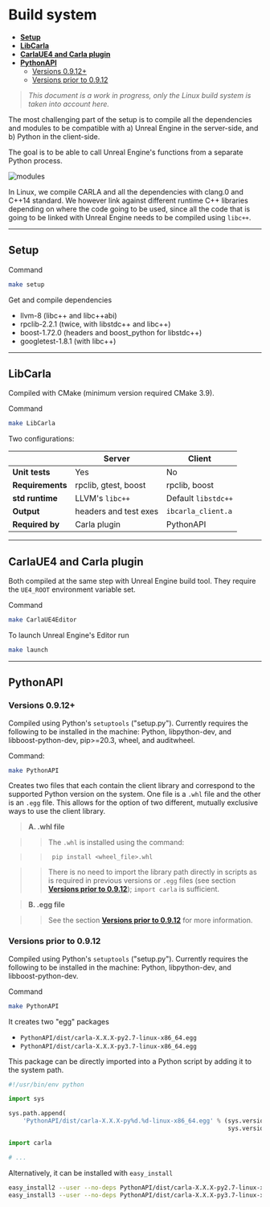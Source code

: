 # Build system

* [__Setup__](#setup)  
* [__LibCarla__](#libcarla)  
* [__CarlaUE4 and Carla plugin__](#carlaue4-and-carla-plugin)  
* [__PythonAPI__](#pythonapi)
    - [Versions 0.9.12+](#versions-0912)
    - [Versions prior to 0.9.12](#versions-prior-to-0912)

> _This document is a work in progress, only the Linux build system is taken into account here._

The most challenging part of the setup is to compile all the dependencies and modules to be compatible with a) Unreal Engine in the server-side, and b) Python in the client-side.

The goal is to be able to call Unreal Engine's functions from a separate Python process.

![modules](img/build_modules.jpg)

In Linux, we compile CARLA and all the dependencies with clang.0 and C++14 standard. We however link against different runtime C++ libraries depending on where the code going to be used, since all the code that is going to be linked with Unreal Engine needs to be compiled using `libc++`.

---
## Setup

Command

```sh
make setup
```

Get and compile dependencies

  * llvm-8 (libc++ and libc++abi)
  * rpclib-2.2.1 (twice, with libstdc++ and libc++)
  * boost-1.72.0 (headers and boost_python for libstdc++)
  * googletest-1.8.1 (with libc++)

---
## LibCarla

Compiled with CMake (minimum version required CMake 3.9).

Command

```sh
make LibCarla
```

Two configurations:


|  | Server | Client |
| ---------- | ---------- | ---------- |
| **Unit tests**        | Yes                   | No                    |
| **Requirements**      | rpclib, gtest, boost  | rpclib, boost         |
| **std runtime**       | LLVM's `libc++`       | Default `libstdc++`   |
| **Output**            | headers and test exes | `ibcarla_client.a`    |
| **Required by**       | Carla plugin          | PythonAPI             |



---
## CarlaUE4 and Carla plugin

Both compiled at the same step with Unreal Engine build tool. They require the `UE4_ROOT` environment variable set.

Command

```sh
make CarlaUE4Editor
```

To launch Unreal Engine's Editor run

```sh
make launch
```

---
## PythonAPI
### Versions 0.9.12+

Compiled using Python's `setuptools` ("setup.py"). Currently requires the following to be installed in the machine: Python, libpython-dev, and
libboost-python-dev, pip>=20.3, wheel, and auditwheel.

Command:

```sh
make PythonAPI
```

Creates two files that each contain the client library and correspond to the supported Python version on the system. One file is a `.whl` file and the other is an `.egg` file. This allows for the option of two different, mutually exclusive ways to use the client library. 

>__A. .whl file__

>>The `.whl` is installed using the command:

>>      pip install <wheel_file>.whl

>>There is no need to import the library path directly in scripts as is required in previous versions or `.egg` files (see section [__Versions prior to 0.9.12__](#versions-prior-to-0912)); `import carla` is sufficient.

>__B. .egg file__

>>See the section [__Versions prior to 0.9.12__](#versions-prior-to-0912) for more information.


### Versions prior to 0.9.12

Compiled using Python's `setuptools` ("setup.py"). Currently requires the following to be installed in the machine: Python, libpython-dev, and
libboost-python-dev.

Command

```sh
make PythonAPI
```

It creates two "egg" packages

  * `PythonAPI/dist/carla-X.X.X-py2.7-linux-x86_64.egg`
  * `PythonAPI/dist/carla-X.X.X-py3.7-linux-x86_64.egg`

This package can be directly imported into a Python script by adding it to the system path.

```python
#!/usr/bin/env python

import sys

sys.path.append(
    'PythonAPI/dist/carla-X.X.X-py%d.%d-linux-x86_64.egg' % (sys.version_info.major,
                                                             sys.version_info.minor))

import carla

# ...
```

Alternatively, it can be installed with `easy_install`

```sh
easy_install2 --user --no-deps PythonAPI/dist/carla-X.X.X-py2.7-linux-x86_64.egg
easy_install3 --user --no-deps PythonAPI/dist/carla-X.X.X-py3.7-linux-x86_64.egg
```
